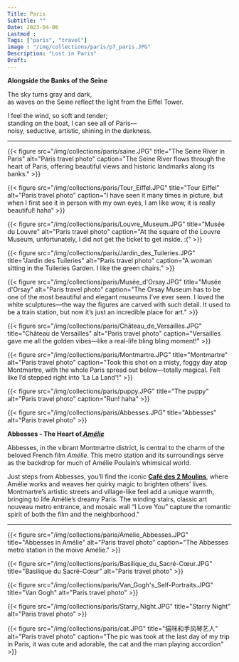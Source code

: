 ```yaml
---
Title: Paris
Subtitle: ""
Date: 2023-04-06
Lastmod : 
Tags: ["paris", "travel"]
image : "/img/collections/paris/p7_paris.JPG"
Description: "Lost in Paris"
Draft: 
---
```


**Alongside the Banks of the Seine**  

The sky turns gray and dark,  
as waves on the Seine reflect the light from the Eiffel Tower.  

I feel the wind, so soft and tender;  
standing on the boat, I can see all of Paris—  
noisy, seductive, artistic, shining in the darkness.

---

{{< figure 
    src="/img/collections/paris/saine.JPG" 
    title="The Seine River in Paris" 
    alt="Paris travel photo" 
    caption="The Seine River flows through the heart of Paris, offering beautiful views and historic landmarks along its banks."
    >}}

{{< figure src="/img/collections/paris/Tour_Eiffel.JPG" 
    title="Tour Eiffel" 
    alt="Paris travel photo" 
    caption="I have seen it many times in picture, but when I first see it in person with my own eyes, I am like wow, it is really beautiful! haha" 
    >}}

{{< figure 
    src="/img/collections/paris/Louvre_Museum.JPG" 
    title="Musée du Louvre" alt="Paris travel photo" 
    caption="At the square of the Louvre Museum, unfortunately, I did not get the ticket to get inside. :("
    >}}

{{< figure 
    src="/img/collections/paris/Jardin_des_Tuileries.JPG" 
    title="Jardin des Tuileries" alt="Paris travel photo" 
    caption="A woman sitting in the Tuileries Garden. I like the green chairs."
    >}}

{{< figure 
    src="/img/collections/paris/Musée_d'Orsay.JPG" 
    title="Musée d'Orsay" 
    alt="Paris travel photo" 
    caption="The Orsay Museum has to be one of the most beautiful and elegant museums I’ve ever seen. I loved the white sculptures—the way the figures are carved with such detail. It used to be a train station, but now it’s just an incredible place for art."
    >}}

{{< figure 
    src="/img/collections/paris/Château_de_Versailles.JPG" 
    title="Château de Versailles" 
    alt="Paris travel photo"
    caption="Versailles gave me all the golden vibes—like a real-life bling bling moment!"
     >}}

{{< figure 
    src="/img/collections/paris/Montmartre.JPG" 
    title="Montmartre" 
    alt="Paris travel photo" 
    caption="Took this shot on a misty, foggy day atop Montmartre, with the whole Paris spread out below—totally magical. Felt like I’d stepped right into 'La La Land'!"
    >}}

{{< figure 
    src="/img/collections/paris/puppy.JPG" 
    title="The puppy" 
    alt="Paris travel photo" 
     caption="Run! haha"
    >}}

{{< figure 
    src="/img/collections/paris/Abbesses.JPG" 
    title="Abbesses" 
    alt="Paris travel photo" 
    >}}

**Abbesses - The Heart of[ *Amélie*](https://en.wikipedia.org/wiki/Am%C3%A9lie)**

Abbesses, in the vibrant Montmartre district, is central to the charm of the beloved French film *Amélie*. This metro station and its surroundings serve as the backdrop for much of Amélie Poulain’s whimsical world. 

Just steps from Abbesses, you’ll find the iconic [**Café des 2 Moulins**](https://cafedesdeuxmoulins.fr/fr), where Amélie works and weaves her quirky magic to brighten others’ lives. Montmartre’s artistic streets and village-like feel add a unique warmth, bringing to life Amélie’s dreamy Paris. The winding stairs, classic art nouveau metro entrance, and mosaic wall “I Love You” capture the romantic spirit of both the film and the neighborhood."   

---

{{< figure 
    src="/img/collections/paris/Amelie_Abbesses.JPG" 
    title="Abbesses in Amélie" 
    alt="Paris travel photo" 
    caption="The Abbesses metro station in the moive Amélie."
    >}}

{{< figure 
    src="/img/collections/paris/Basilique_du_Sacré-Cœur.JPG" 
    title="Basilique du Sacré-Cœur" 
    alt="Paris travel photo" 
    >}}

{{< figure 
    src="/img/collections/paris/Van_Gogh's_Self-Portraits.JPG" 
    title="Van Gogh" 
    alt="Paris travel photo" 
    >}}

{{< figure 
    src="/img/collections/paris/Starry_Night.JPG"
    title="Starry Night" 
    alt="Paris travel photo" 
    >}}

{{< figure 
    src="/img/collections/paris/cat.JPG" 
    title="猫咪和手风琴艺人" 
    alt="Paris travel photo" 
    caption="The pic was took at the last day of my trip in Paris, it was cute and adorable, the cat and the man playing accordion"
    >}}
